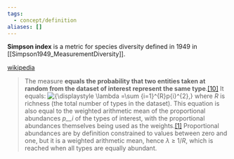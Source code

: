 ```yaml
---
tags:
  - concept/definition
aliases: []
---
```

**Simpson index** is a metric for species diversity defined in 1949 in [[Simpson1949_MeasurementDiversity]].

[wikipedia](;;;)
> The measure **equals the probability that two entities taken at random from the dataset of interest represent the same type**.[[10]](https://en.wikipedia.org/wiki/Diversity_index#cite_note-Simpson1949-10) It equals:
> ![{\displaystyle \lambda =\sum _{i=1}^{R}p_{i}^{2},}](https://wikimedia.org/api/rest_v1/media/math/render/svg/4bce2f20ba39f8b50aa3f9736b5fe7e4d65f5a4e)
> where _R_ is richness (the total number of types in the dataset). This equation is also equal to the weighted arithmetic mean of the proportional abundances _p__i_ of the types of interest, with the proportional abundances themselves being used as the weights.[[1]](https://en.wikipedia.org/wiki/Diversity_index#cite_note-Hill1973-1) Proportional abundances are by definition constrained to values between zero and one, but it is a weighted arithmetic mean, hence _λ_ ≥ 1/_R_, which is reached when all types are equally abundant.
